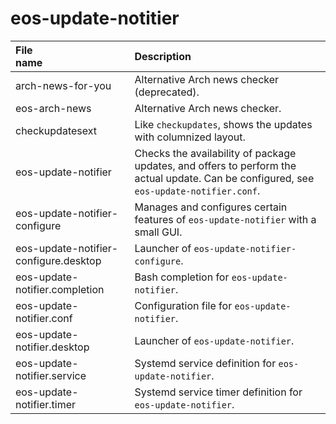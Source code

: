 # eos-update-notitier

| <div style="width:30%">File name</div> | Description |
:--- | :---
arch-news-for-you | Alternative Arch news checker (deprecated).
eos-arch-news | Alternative Arch news checker.
checkupdatesext | Like `checkupdates`, shows the updates with columnized layout.
eos-update-notifier | Checks the availability of package updates, and offers to perform the actual update. Can be configured, see `eos-update-notifier.conf`.
eos-update-notifier-configure | Manages and configures certain features of `eos-update-notifier` with a small GUI.
eos-update-notifier-configure.desktop | Launcher of `eos-update-notifier-configure`.
eos-update-notifier.completion | Bash completion for `eos-update-notifier`.
eos-update-notifier.conf | Configuration file for `eos-update-notifier`.
eos-update-notifier.desktop | Launcher of `eos-update-notifier`.
eos-update-notifier.service | Systemd service definition for `eos-update-notifier`.
eos-update-notifier.timer | Systemd service timer definition for `eos-update-notifier`.
